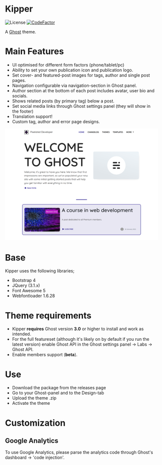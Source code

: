 # Kipper
![License](https://img.shields.io/github/license/pixelateddeveloper/kipper?style=flat-square)
[![CodeFactor](https://www.codefactor.io/repository/github/pixelateddeveloper/kipper/badge)](https://www.codefactor.io/repository/github/pixelateddeveloper/kipper)

A [Ghost](http://github.com/tryghost/ghost/) theme. 

# Main Features
- UI optimised for different form factors (phone/tablet/pc)
- Ability to set your own publication icon and publication logo.
- Set cover- and featured-post images for tags, author and single post pages.
- Navigation configurable via navigation-section in Ghost panel.
- Author section at the bottom of each post includes avatar, user bio and socials.
- Shows related posts (by primary tag) below a post.
- Set social media links through Ghost settings panel (they will show in the footer)
- Translation support!
- Custom tag, author and error page designs.

![Kipper](https://github.com/pixelateddeveloper/kipper/raw/master/assets/screenshot-desktop.png)

# Base
Kipper uses the following libraries;
- Bootstrap 4
- JQuery (3.1.x)
- Font Awesome 5
- Webfontloader 1.6.28

# Theme requirements
- Kipper **requires** Ghost version **3.0** or higher to install and work as intended. 
- For the full featureset (although it's likely on by default if you run the latest version) enable Ghost API in the Ghost settings panel -> Labs -> Ghost API.
- Enable members support (**beta**).

# Use
- Download the package from the releases page
- Go to your Ghost-panel and to the Design-tab
- Upload the theme .zip
- Activate the theme

# Customization

## Google Analytics
To use Google Analytics, please parse the analytics code through Ghost's dashboard -> 'code injection'.
